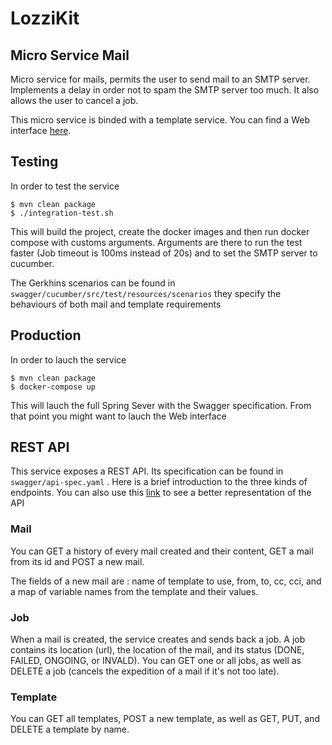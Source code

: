 # LozziKit
## Micro Service Mail
Micro service for mails, permits the user to send mail to an SMTP server. Implements a delay in order not to spam the SMTP server too much. It also allows the user to cancel a job.

This micro service is binded with a template service. You can find a Web interface [here](https://github.com/LozziKit/microservice-mail-interface).

## Testing
In order to test the service
```
$ mvn clean package
$ ./integration-test.sh
```

This will build the project, create the docker images and then run docker compose with customs arguments.
Arguments are there to run the test faster (Job timeout is 100ms instead of 20s) and to set the SMTP server to cucumber.

The Gerkhins scenarios can be found in ` swagger/cucumber/src/test/resources/scenarios ` they specify the behaviours of both mail and template requirements

## Production
In order to lauch the service
```
$ mvn clean package
$ docker-compose up
```

This will lauch the full Spring Sever with the Swagger specification. From that point you might want to lauch the Web interface

## REST API
This service exposes a REST API. Its specification can be found in ` swagger/api-spec.yaml ` . Here is a brief introduction to the three kinds of endpoints. You can also use this [link](https://editor.swagger.io//?_ga=2.20399164.544215540.1517157778-2137575029.1517157778#/) to see a better representation of the API

### Mail
You can GET a history of every mail created and their content, GET a mail from its id and POST a new mail.

The fields of a new mail are : name of template to use, from, to, cc, cci, and a map of variable names from the template and their values.

### Job
When a mail is created, the service creates and sends back a job. A job contains its location (url), the location of the mail, and its status (DONE, FAILED, ONGOING, or INVALD). You can GET one or all jobs, as well as DELETE a job (cancels the expedition of a mail if it's not too late).

### Template
You can GET all templates, POST a new template, as well as GET, PUT, and DELETE a template by name.
